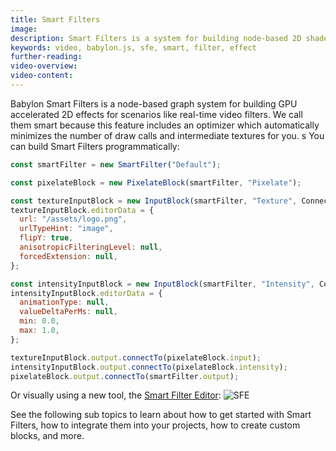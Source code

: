 ```yaml
---
title: Smart Filters
image:
description: Smart Filters is a system for building node-based 2D shader effects for scenarios like real-time video filters.
keywords: video, babylon.js, sfe, smart, filter, effect
further-reading:
video-overview:
video-content:
---
```


Babylon Smart Filters is a node-based graph system for building GPU accelerated 2D effects for scenarios like real-time video filters. We call them smart because this feature includes an optimizer which automatically minimizes the number of draw calls and intermediate textures for you.
s
You can build Smart Filters programmatically:

```javascript
const smartFilter = new SmartFilter("Default");

const pixelateBlock = new PixelateBlock(smartFilter, "Pixelate");

const textureInputBlock = new InputBlock(smartFilter, "Texture", ConnectionPointType.Texture, null);
textureInputBlock.editorData = {
  url: "/assets/logo.png",
  urlTypeHint: "image",
  flipY: true,
  anisotropicFilteringLevel: null,
  forcedExtension: null,
};

const intensityInputBlock = new InputBlock(smartFilter, "Intensity", ConnectionPointType.Float, 0.5);
intensityInputBlock.editorData = {
  animationType: null,
  valueDeltaPerMs: null,
  min: 0.0,
  max: 1.0,
};

textureInputBlock.output.connectTo(pixelateBlock.input);
intensityInputBlock.output.connectTo(pixelateBlock.intensity);
pixelateBlock.output.connectTo(smartFilter.output);
```

Or visually using a new tool, the [Smart Filter Editor](https://sfe.babylonjs.com):
![SFE](/img/how_to/smart-filters/sfe-default.png)

See the following sub topics to learn about how to get started with Smart Filters, how to integrate them into your projects, how to create custom blocks, and more.
